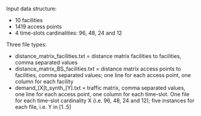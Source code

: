 Input data structure:
* 10 facilities
* 1419 access points
* 4 time-slots cardinalities: 96, 48, 24 and 12

Three file types:
* distance_matrix_facilities.txt = distance matrix facilities to facilities, comma separated values
* distance_matrix_BS_facilities.txt = distance matrix access points to facilities, comma separated values; one line for each access point, one column for each facility
* demand_[X]t_synth_[Y].txt = traffic matrix, comma separated values, one line for each access point, one column for each time-slot. One file for each time-slot cardinality X (i.e. 96, 48, 24 and 12); five instances for each file, i.e. Y in [1..5]
